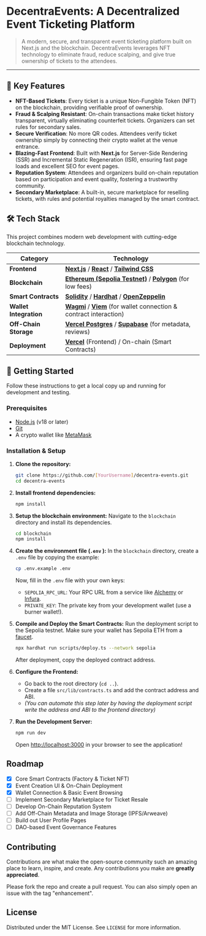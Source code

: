 # DecentraEvents: A Decentralized Event Ticketing Platform


> A modern, secure, and transparent event ticketing platform built on Next.js and the blockchain. DecentraEvents leverages NFT technology to eliminate fraud, reduce scalping, and give true ownership of tickets to the attendees.

---

## 🌟 Key Features

-   **NFT-Based Tickets**: Every ticket is a unique Non-Fungible Token (NFT) on the blockchain, providing verifiable proof of ownership.
-   **Fraud & Scalping Resistant**: On-chain transactions make ticket history transparent, virtually eliminating counterfeit tickets. Organizers can set rules for secondary sales.
-   **Secure Verification**: No more QR codes. Attendees verify ticket ownership simply by connecting their crypto wallet at the venue entrance.
-   **Blazing-Fast Frontend**: Built with **Next.js** for Server-Side Rendering (SSR) and Incremental Static Regeneration (ISR), ensuring fast page loads and excellent SEO for event pages.
-   **Reputation System**: Attendees and organizers build on-chain reputation based on participation and event quality, fostering a trustworthy community.
-   **Secondary Marketplace**: A built-in, secure marketplace for reselling tickets, with rules and potential royalties managed by the smart contract.

## 🛠️ Tech Stack

This project combines modern web development with cutting-edge blockchain technology.

| Category              | Technology                                                                                              |
| --------------------- | ------------------------------------------------------------------------------------------------------- |
| **Frontend**          | [**Next.js**](https://nextjs.org/ ) / [**React**](https://reactjs.org/ ) / [**Tailwind CSS**](https://tailwindcss.com/ ) |
| **Blockchain**        | [**Ethereum (Sepolia Testnet)**](https://ethereum.org/ ) / [**Polygon**](https://polygon.technology/ ) (for low fees) |
| **Smart Contracts**    | [**Solidity**](https://soliditylang.org/ ) / [**Hardhat**](https://hardhat.org/ ) / [**OpenZeppelin**](https://www.openzeppelin.com/contracts ) |
| **Wallet Integration**  | [**Wagmi**](https://wagmi.sh/ ) / [**Viem**](https://viem.sh/ ) (for wallet connection & contract interaction) |
| **Off-Chain Storage** | [**Vercel Postgres**](https://vercel.com/storage/postgres ) / [**Supabase**](https://supabase.io/ ) (for metadata, reviews) |
| **Deployment**        | [**Vercel**](https://vercel.com/ ) (Frontend) / On-chain (Smart Contracts)                                |

## 🚀 Getting Started

Follow these instructions to get a local copy up and running for development and testing.

### Prerequisites

-   [Node.js](https://nodejs.org/en/ ) (v18 or later)
-   [Git](https://git-scm.com/ )
-   A crypto wallet like [MetaMask](https://metamask.io/ )

### Installation & Setup

1.  **Clone the repository:**
    ```bash
    git clone https://github.com/[YourUsername]/decentra-events.git
    cd decentra-events
    ```

2.  **Install frontend dependencies:**
    ```bash
    npm install
    ```

3.  **Setup the blockchain environment:**
    Navigate to the `blockchain` directory and install its dependencies.
    ```bash
    cd blockchain
    npm install
    ```

4.  **Create the environment file (`.env` ):**
    In the `blockchain` directory, create a `.env` file by copying the example:
    ```bash
    cp .env.example .env
    ```
    Now, fill in the `.env` file with your own keys:
    -   `SEPOLIA_RPC_URL`: Your RPC URL from a service like [Alchemy](https://www.alchemy.com/ ) or [Infura](https://www.infura.io/ ).
    -   `PRIVATE_KEY`: The private key from your development wallet (use a burner wallet!).

5.  **Compile and Deploy the Smart Contracts:**
    Run the deployment script to the Sepolia testnet. Make sure your wallet has Sepolia ETH from a [faucet](https://sepoliafaucet.com/ ).
    ```bash
    npx hardhat run scripts/deploy.ts --network sepolia
    ```
    After deployment, copy the deployed contract address.

6.  **Configure the Frontend:**
    -   Go back to the root directory (`cd ..`).
    -   Create a file `src/lib/contracts.ts` and add the contract address and ABI.
    -   *(You can automate this step later by having the deployment script write the address and ABI to the frontend directory)*

7.  **Run the Development Server:**
    ```bash
    npm run dev
    ```
    Open [http://localhost:3000](http://localhost:3000 ) in your browser to see the application!

## Roadmap

-   [x] Core Smart Contracts (Factory & Ticket NFT)
-   [x] Event Creation UI & On-Chain Deployment
-   [x] Wallet Connection & Basic Event Browsing
-   [ ] Implement Secondary Marketplace for Ticket Resale
-   [ ] Develop On-Chain Reputation System
-   [ ] Add Off-Chain Metadata and Image Storage (IPFS/Arweave)
-   [ ] Build out User Profile Pages
-   [ ] DAO-based Event Governance Features

## Contributing

Contributions are what make the open-source community such an amazing place to learn, inspire, and create. Any contributions you make are **greatly appreciated**.

Please fork the repo and create a pull request. You can also simply open an issue with the tag "enhancement".

## License

Distributed under the MIT License. See `LICENSE` for more information.


